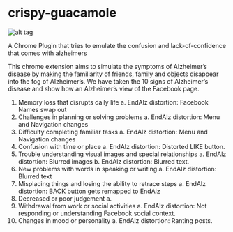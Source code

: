 # crispy-guacamole

![alt tag](http://www.alz.org/images/2012_banner/logo_alz.jpg)


A Chrome Plugin that tries to emulate the confusion and lack-of-confidence that comes with alzheimers

This chrome extension aims to simulate the symptoms of Alzheimer’s disease by making the familiarity of friends, family and objects disappear into the fog of Alzheimer’s.
We have taken the 10 signs of Alzheimer’s disease and show how an Alzheimer’s view of the Facebook page.

1.	Memory loss that disrupts daily life
    a.	EndAlz distortion: Facebook Names swap out
2.	Challenges in planning or solving problems
    a.	EndAlz distortion: Menu and Navigation changes
3.	Difficulty completing familiar tasks 
    a.	EndAlz distortion: Menu and Navigation changes
4.	Confusion with time or place
    a.	EndAlz distortion: Distorted LIKE button.
5.	Trouble understanding visual images and special relationships
    a.	EndAlz distortion: Blurred images
    b.	EndAlz distortion: Blurred text.
6.	New problems with words in speaking or writing
    a.	EndAlz distortion: Blurred text
7.	Misplacing things and losing the ability to retrace steps
    a.	EndAlz distortion: BACK button gets remapped to EndAlz
8.	Decreased or poor judgement
    a.	
9.	Withdrawal from work or social activities
    a.	EndAlz distortion: Not responding or understanding Facebook social context.
10.	Changes in mood or personality
    a.	EndAlz distortion: Ranting posts.
